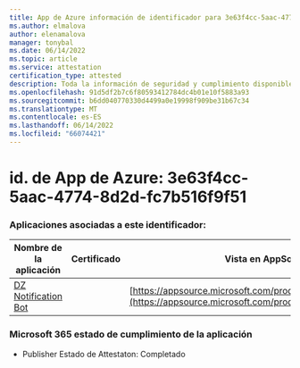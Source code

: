 ```yaml
---
title: App de Azure información de identificador para 3e63f4cc-5aac-4774-8d2d-fc7b516f9f51
ms.author: elmalova
author: elenamalova
manager: tonybal
ms.date: 06/14/2022
ms.topic: article
ms.service: attestation
certification_type: attested
description: Toda la información de seguridad y cumplimiento disponible para 3e63f4cc-5aac-4774-8d2d-fc7b516f9f51.
ms.openlocfilehash: 91d5df2b7c6f80593412784dc4b01e10f5883a93
ms.sourcegitcommit: b6dd040770330d4499a0e19998f909be31b67c34
ms.translationtype: MT
ms.contentlocale: es-ES
ms.lasthandoff: 06/14/2022
ms.locfileid: "66074421"
---
```

# <a name="azure-app-id-3e63f4cc-5aac-4774-8d2d-fc7b516f9f51"></a>id. de App de Azure: 3e63f4cc-5aac-4774-8d2d-fc7b516f9f51


### <a name="apps-associated-with-this-id"></a>Aplicaciones asociadas a este identificador:
| **Nombre de la aplicación** | **Certificado** | **Vista en AppSource** |
|--------------|---------------|-----------------------|
| [DZ Notification Bot](../forward/WA200003839.md) |  | [https://appsource.microsoft.com/product/office/WA200003839](https://appsource.microsoft.com/product/office/WA200003839) |

### <a name="microsoft-365-app-compliance-status"></a>Microsoft 365 estado de cumplimiento de la aplicación
- Publisher Estado de Attestaton: Completado
